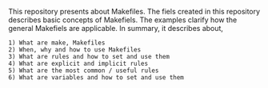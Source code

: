 This repository presents about Makefiles. The fiels created in this repository describes basic concepts of Makefiels. The examples clarify how the general Makefiels are applicable. In summary, it describes about,

	1) What are make, Makefiles
	2) When, why and how to use Makefiles
	3) What are rules and how to set and use them
	4) What are explicit and implicit rules
	5) What are the most common / useful rules
	6) What are variables and how to set and use them
